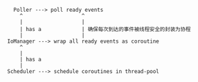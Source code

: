       Poller ---> poll ready events
        ^                   ^
        |                   |
        | has a             | 确保每次到达的事件被线程安全的封装为协程
        |                   |
    IoManager ---> wrap all ready events as coroutine
        ^
        |
        | has a
        |
    Scheduler ---> schedule coroutines in thread-pool


